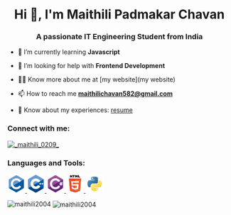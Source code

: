 <h1 align="center">Hi 👋, I'm Maithili Padmakar Chavan</h1>
<h3 align="center">A passionate IT Engineering Student from India</h3>

- 🌱 I’m currently learning **Javascript**

- 🤝 I’m looking for help with **Frontend Development**

- 👨‍💻 Know more about me at [my website](my website)

- 📫 How to reach me **maithilichavan582@gmail.com**

- 📄 Know about my experiences: [resume](resume)

<h3 align="left">Connect with me:</h3>
<p align="left">
<a href="https://instagram.com/_maithili_0209_" target="blank"><img align="center" src="https://raw.githubusercontent.com/rahuldkjain/github-profile-readme-generator/master/src/images/icons/Social/instagram.svg" alt="_maithili_0209_" height="30" width="40" /></a>
</p>

<h3 align="left">Languages and Tools:</h3>
<p align="left"> <a href="https://www.cprogramming.com/" target="_blank" rel="noreferrer"> <img src="https://raw.githubusercontent.com/devicons/devicon/master/icons/c/c-original.svg" alt="c" width="40" height="40"/> </a> <a href="https://www.w3schools.com/cpp/" target="_blank" rel="noreferrer"> <img src="https://raw.githubusercontent.com/devicons/devicon/master/icons/cplusplus/cplusplus-original.svg" alt="cplusplus" width="40" height="40"/> </a> <a href="https://www.w3schools.com/cs/" target="_blank" rel="noreferrer"> <img src="https://raw.githubusercontent.com/devicons/devicon/master/icons/csharp/csharp-original.svg" alt="csharp" width="40" height="40"/> </a> <a href="https://www.w3.org/html/" target="_blank" rel="noreferrer"> <img src="https://raw.githubusercontent.com/devicons/devicon/master/icons/html5/html5-original-wordmark.svg" alt="html5" width="40" height="40"/> </a> <a href="https://www.python.org" target="_blank" rel="noreferrer"> <img src="https://raw.githubusercontent.com/devicons/devicon/master/icons/python/python-original.svg" alt="python" width="40" height="40"/> </a> </p>

<p><img align="left" src="https://github-readme-stats.vercel.app/api/top-langs?username=maithili2004&show_icons=true&locale=en&layout=compact" alt="maithili2004" /></p>

<p>&nbsp;<img align="center" src="https://github-readme-stats.vercel.app/api?username=maithili2004&show_icons=true&locale=en" alt="maithili2004" /></p>



